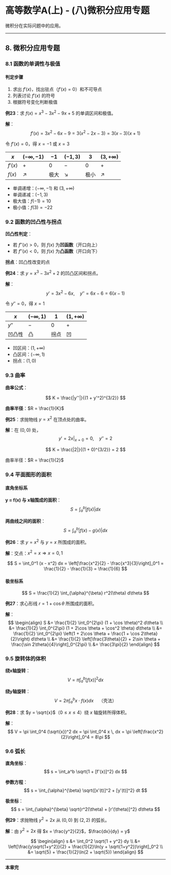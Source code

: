 # 高等数学A(上) - (八)微积分应用专题

微积分在实际问题中的应用。

---

## 8. 微积分应用专题

### 8.1 函数的单调性与极值

#### 判定步骤

1. 求出 $f'(x)$，找出驻点（$f'(x) = 0$）和不可导点
2. 列表讨论 $f'(x)$ 的符号
3. 根据符号变化判断极值

**例23**：求 $f(x) = x^3 - 3x^2 - 9x + 5$ 的单调区间和极值。

**解**：
$$
f'(x) = 3x^2 - 6x - 9 = 3(x^2 - 2x - 3) = 3(x-3)(x+1)
$$

令 $f'(x) = 0$，得 $x = -1$ 或 $x = 3$

| $x$ | $(-\infty, -1)$ | $-1$ | $(-1, 3)$ | $3$ | $(3, +\infty)$ |
|-----|----------------|------|----------|-----|---------------|
| $f'(x)$ | $+$ | $0$ | $-$ | $0$ | $+$ |
| $f(x)$ | ↗ | 极大 | ↘ | 极小 | ↗ |

- 单调递增：$(-\infty, -1)$ 和 $(3, +\infty)$
- 单调递减：$(-1, 3)$
- 极大值：$f(-1) = 10$
- 极小值：$f(3) = -22$

### 9.2 函数的凹凸性与拐点

**凹凸性判定**：
- 若 $f''(x) > 0$，则 $f(x)$ 为**凹函数**（开口向上）
- 若 $f''(x) < 0$，则 $f(x)$ 为**凸函数**（开口向下）

**拐点**：凹凸性改变的点

**例24**：求 $y = x^3 - 3x^2 + 2$ 的凹凸区间和拐点。

**解**：
$$
y' = 3x^2 - 6x, \quad y'' = 6x - 6 = 6(x - 1)
$$

令 $y'' = 0$，得 $x = 1$

| $x$ | $(-\infty, 1)$ | $1$ | $(1, +\infty)$ |
|-----|----------------|-----|---------------|
| $y''$ | $-$ | $0$ | $+$ |
| 凹凸性 | 凸 | 拐点 | 凹 |

- 凹区间：$(1, +\infty)$
- 凸区间：$(-\infty, 1)$
- 拐点：$(1, 0)$

### 9.3 曲率

**曲率公式**：

$$
K = \frac{|y''|}{(1 + y'^2)^{3/2}}
$$

**曲率半径**：$R = \frac{1}{K}$

**例25**：求抛物线 $y = x^2$ 在顶点处的曲率。

**解**：在 $(0, 0)$ 处，
$$
y' = 2x|_{x=0} = 0, \quad y'' = 2
$$

$$
K = \frac{|2|}{(1 + 0)^{3/2}} = 2
$$

曲率半径：$R = \frac{1}{2}$

### 9.4 平面图形的面积

#### 直角坐标系

**y = f(x) 与 x轴围成的面积**：
$$
S = \int_a^b |f(x)| dx
$$

**两曲线之间的面积**：
$$
S = \int_a^b |f(x) - g(x)| dx
$$

**例26**：求 $y = x^2$ 与 $y = x$ 所围成的面积。

**解**：交点：$x^2 = x \Rightarrow x = 0, 1$

$$
S = \int_0^1 (x - x^2) dx = \left[\frac{x^2}{2} - \frac{x^3}{3}\right]_0^1 = \frac{1}{2} - \frac{1}{3} = \frac{1}{6}
$$

#### 极坐标系

$$
S = \frac{1}{2} \int_{\alpha}^{\beta} r^2(\theta) d\theta
$$

**例27**：求心形线 $r = 1 + \cos \theta$ 所围成的面积。

**解**：
$$
\begin{align}
S &= \frac{1}{2} \int_0^{2\pi} (1 + \cos \theta)^2 d\theta \\
&= \frac{1}{2} \int_0^{2\pi} (1 + 2\cos \theta + \cos^2 \theta) d\theta \\
&= \frac{1}{2} \int_0^{2\pi} \left(1 + 2\cos \theta + \frac{1 + \cos 2\theta}{2}\right) d\theta \\
&= \frac{1}{2} \left[\frac{3\theta}{2} + 2\sin \theta + \frac{\sin 2\theta}{4}\right]_0^{2\pi} \\
&= \frac{3\pi}{2}
\end{align}
$$

### 9.5 旋转体的体积

**绕x轴旋转**：
$$
V = \pi \int_a^b [f(x)]^2 dx
$$

**绕y轴旋转**：
$$
V = 2\pi \int_a^b x \cdot f(x) dx \quad \text{（壳法）}
$$

**例28**：求 $y = \sqrt{x}$（$0 \leq x \leq 4$）绕 $x$ 轴旋转所得体积。

**解**：
$$
V = \pi \int_0^4 (\sqrt{x})^2 dx = \pi \int_0^4 x \, dx = \pi \left[\frac{x^2}{2}\right]_0^4 = 8\pi
$$

### 9.6 弧长

**直角坐标**：
$$
s = \int_a^b \sqrt{1 + [f'(x)]^2} dx
$$

**参数方程**：
$$
s = \int_{\alpha}^{\beta} \sqrt{[x'(t)]^2 + [y'(t)]^2} dt
$$

**极坐标**：
$$
s = \int_{\alpha}^{\beta} \sqrt{r^2(\theta) + [r'(\theta)]^2} d\theta
$$

**例29**：求抛物线 $y^2 = 2x$ 从 $(0,0)$ 到 $(2, 2)$ 的弧长。

**解**：由 $y^2 = 2x$ 得 $x = \frac{y^2}{2}$，$\frac{dx}{dy} = y$

$$
\begin{align}
s &= \int_0^2 \sqrt{1 + y^2} dy \\
&= \left[\frac{y\sqrt{1+y^2}}{2} + \frac{1}{2}\ln(y + \sqrt{1+y^2})\right]_0^2 \\
&= \sqrt{5} + \frac{1}{2}\ln(2 + \sqrt{5})
\end{align}
$$

---

**本章完**
